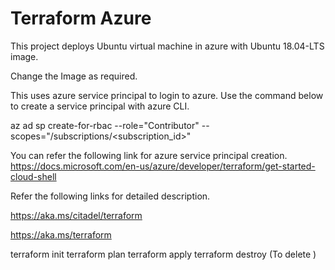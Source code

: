 # Terraform Azure

This project deploys Ubuntu virtual machine in azure with Ubuntu 18.04-LTS image. 

Change the Image as required. 

This uses azure service principal to login to azure. Use the command below to create a service principal with azure CLI.

az ad sp create-for-rbac --role="Contributor" --scopes="/subscriptions/<subscription_id>"

You can refer the following link for azure service principal creation. https://docs.microsoft.com/en-us/azure/developer/terraform/get-started-cloud-shell

Refer the following links for detailed description.

https://aka.ms/citadel/terraform

https://aka.ms/terraform

terraform init 
terraform plan 
terraform apply 
terraform destroy (To delete )
